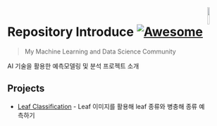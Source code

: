 <img src="https://image.flaticon.com/icons/png/512/1465/1465612.png" align="right" width="10%" />

# Repository Introduce [![Awesome](https://cdn.rawgit.com/sindresorhus/awesome/d7305f38d29fed78fa85652e3a63e154dd8e8829/media/badge.svg)](https://github.com/yooinsun/AI/edit/main/README.md)
> My Machine Learning and Data Science Community

AI 기술을 활용한 예측모델링 및 분석 프로젝트 소개

## Projects

- [Leaf Classification](https://github.com/yooinsun/AI/blob/main/Leaf_Classification/README.md) - Leaf 이미지를 활용해 leaf 종류와 병충해 종류 예측하기
